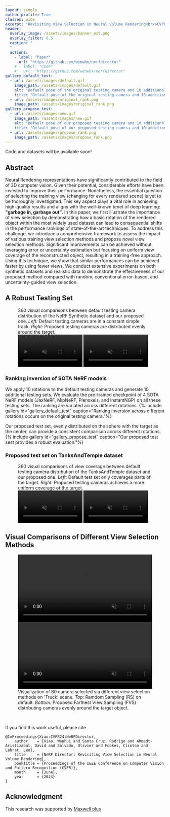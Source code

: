 ```yaml
---
layout: single
author_profile: True
classes: wide
excerpt: "Revisiting View Selection in Neural Volume Rendering<br/>CVPR 2024"
header:
  overlay_image: /assets/images/banner_ext.png
  overlay_filter: 0.5
  caption: "
  "
  actions:
    - label: "Paper"
      url: "https://github.com/wenwhx/nerfdirector"
    # - label: "Code"
    #   url: "https://github.com/wenwhx/nerfdirector"
gallery_default_test:
  - url: /assets/images/default.gif
    image_path: /assets/images/default.gif
    alt: "Default pose of the original testing camera and 10 additional rotated versions"
    title: "Default pose of the original testing camera and 10 additional rotated versions"
  - url: /assets/images/original_rank.png
    image_path: /assets/images/original_rank.png
gallery_propose_test:
  - url: /assets/images/new.gif
    image_path: /assets/images/new.gif
    alt: "Default pose of our proposed testing camera and 10 additional rotated versions"
    title: "Default pose of our proposed testing camera and 10 additional rotated versions"
  - url: /assets/images/propose_rank.png
    image_path: /assets/images/propose_rank.png
---
```


Code and datasets will be available soon!

## Abstract

Neural Rendering representations have significantly contributed to the field of 3D computer vision. Given their potential, considerable efforts have been invested to improve their performance. Nonetheless, the essential question of selecting the training view (changing for every rendered scene) is yet to be thoroughly investigated. This key aspect plays a vital role in achieving high-quality results and aligns with the well-known tenet of deep learning: **"garbage in, garbage out"**. In this paper, we first illustrate the importance of view selection by demonstrating how a basic rotation of the rendered object within the most widely used dataset can lead to consequential shifts in the performance rankings of state-of-the-art techniques. To address this challenge, we introduce a comprehensive framework to assess the impact of various training view selection methods and propose novel view selection methods. Significant improvements can be achieved without leveraging error or uncertainty estimation but focusing on uniform view coverage of the reconstructed object, resulting in a training-free approach. Using this technique, we show that similar performances can be achieved faster by using fewer views. We conduct extensive experiments on both synthetic datasets and realistic data to demonstrate the effectiveness of our proposed method compared with random, conventional error-based, and uncertainty-guided view selection.

## A Robust Testing Set

<figure>
  <figcaption>360 visual comparisons between default testing camera distribution of the NeRF Synthetic dataset and our proposed one. <em>Left:</em> Default testing cameras are in a constant simple track. <em>Right:</em> Proposed testing cameras are distributed evenly around the target.</figcaption>
  <div>
  <video id="blender" width="48%" autoplay loop muted controls>
    <source src="/nerfdirector/assets/images/out_classic.mp4" type="video/mp4">
  </video>

  <video id="blender" width="48%" autoplay loop muted controls>
    <source src="/nerfdirector/assets/images/out_new.mp4" type="video/mp4">
  </video>
  </div>
</figure>

### Ranking inversion of SOTA NeRF models
We apply 10 rotations to the default testing cameras and generate 10 additional testing sets. We evaluate the pre-trained checkpoint of 4 SOTA NeRF models (JaxNeRF, MipNeRF, Plenoxels, and InstantNGP) on all these testing sets. The ranking are variated across different rotations.
{% include gallery id="gallery_default_test" caption="Ranking inversion across different rotations occurs on the original testing camera."%}

Our proposed test set, evenly distributed on the sphere with the target as the center, can provide a consistent comparison across different rotations.
{% include gallery id="gallery_propose_test" caption="Our proposed test sest provides a robust evaluation."%}

### Proposed test set on TanksAndTemple dataset
<figure>
  <figcaption>360 visual comparisons of view coverage between default testing camera distribution of the TanksAndTemple dataset and our proposed one. <em>Left:</em> Default test set only coverages parts of the target. <em>Right:</em> Proposed testing cameras achieves a more uniform coverage of the target.</figcaption>
  <div>
  <video id="tnt" width="48%" autoplay loop muted controls>
    <source src="/nerfdirector/assets/images/m60_test.webm" type="video/webm">
  </video>

  <video id="tnt" width="48%" autoplay loop muted controls>
    <source src="/nerfdirector/assets/images/m60_ours.webm" type="video/webm">
  </video>
  </div>
</figure>

## Visual Comparisons of Different View Selection Methods

<figure>
  <div>
  <video id="v0" width="100%" autoplay loop muted controls>
    <source src="/nerfdirector/assets/images/truck_old.webm" type="video/webm">
  </video>

  <video id="v1" width="100%" autoplay loop muted controls>
    <source src="/nerfdirector/assets/images/truck_new.webm" type="video/webm">
  </video>
  </div>
  <figcaption>Visualization of 80 camera selected via different view selection methods on 'Truck' scene. <em>Top:</em> Ramdom Sampling (RS) on default. <em>Bottom:</em> Proposed Farthest View Sampling (FVS) distributing cameras evenly around the target object.</figcaption>
</figure>

<canvas id="test" width="400" height="400"></canvas>

<br/>

If you find this work useful, please cite
```
@InProceedings{Xiao:CVPR24:NeRFDirector,
    author    = {Xiao, Wenhui and Santa Cruz, Rodrigo and Ahmedt-Aristizabal, David and Salvado, Olivier and Fookes, Clinton and Lebrat, Leo},
    title     = {NeRF Director: Revisiting View Selection in Neural Volume Rendering},
    booktitle = {Proceedings of the IEEE Conference on Computer Vision and Pattern Recognition (CVPR)},
    month     = {June},
    year      = {2024}
}
```

## Acknowledgment 
This research was supported by [Maxwell plus](https://maxwellplus.com/)
